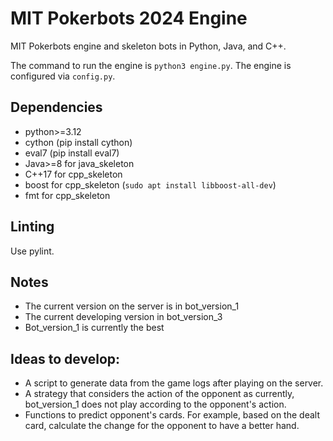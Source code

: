 # MIT Pokerbots 2024 Engine
MIT Pokerbots engine and skeleton bots in Python, Java, and C++.

The command to run the engine is `python3 engine.py`. The engine is configured via `config.py`.

## Dependencies
 - python>=3.12
 - cython (pip install cython)
 - eval7 (pip install eval7)
 - Java>=8 for java_skeleton
 - C++17 for cpp_skeleton
 - boost for cpp_skeleton (`sudo apt install libboost-all-dev`)
 - fmt for cpp_skeleton

## Linting
Use pylint.

## Notes
- The current version on the server is in bot_version_1
- The current developing version in bot_version_3
- Bot_version_1 is currently the best

## Ideas to develop:
- A script to generate data from the game logs after playing on the server.
- A strategy that considers the action of the opponent as currently, bot_version_1 does not play according to the opponent's action.
- Functions to predict opponent's cards. For example, based on the dealt card, calculate the change for the opponent to have a better hand. 


